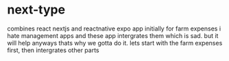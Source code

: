 # next-type
combines react nextjs and reactnative expo app initially for farm expenses
i hate management apps and these app intergrates them which is sad. but it will help anyways thats why we gotta do it.
lets start with the farm expenses first, then intergrates other parts
